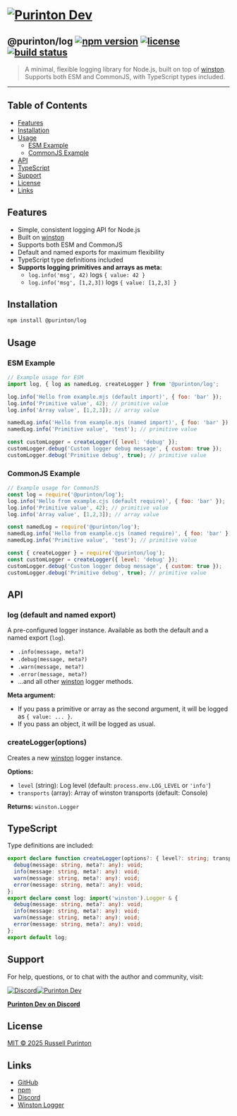 # [![Purinton Dev](https://purinton.us/logos/brand.png)](https://discord.gg/QSBxQnX7PF)

## @purinton/log [![npm version](https://img.shields.io/npm/v/@purinton/log.svg)](https://www.npmjs.com/package/@purinton/log) [![license](https://img.shields.io/github/license/purinton/log.svg)](LICENSE) [![build status](https://github.com/purinton/log/actions/workflows/nodejs.yml/badge.svg)](https://github.com/purinton/log/actions)

> A minimal, flexible logging library for Node.js, built on top of [winston](https://github.com/winstonjs/winston). Supports both ESM and CommonJS, with TypeScript types included.

---

## Table of Contents

- [Features](#features)
- [Installation](#installation)
- [Usage](#usage)
  - [ESM Example](#esm-example)
  - [CommonJS Example](#commonjs-example)
- [API](#api)
- [TypeScript](#typescript)
- [Support](#support)
- [License](#license)
- [Links](#links)

## Features

- Simple, consistent logging API for Node.js
- Built on [winston](https://github.com/winstonjs/winston)
- Supports both ESM and CommonJS
- Default and named exports for maximum flexibility
- TypeScript type definitions included
- **Supports logging primitives and arrays as meta:**
  - `log.info('msg', 42)` logs `{ value: 42 }`
  - `log.info('msg', [1,2,3])` logs `{ value: [1,2,3] }`

## Installation

```bash
npm install @purinton/log
```

## Usage

### ESM Example

```js
// Example usage for ESM
import log, { log as namedLog, createLogger } from '@purinton/log';

log.info('Hello from example.mjs (default import)', { foo: 'bar' });
log.info('Primitive value', 42); // primitive value
log.info('Array value', [1,2,3]); // array value

namedLog.info('Hello from example.mjs (named import)', { foo: 'bar' });
namedLog.info('Primitive value', 'test'); // primitive value

const customLogger = createLogger({ level: 'debug' });
customLogger.debug('Custom logger debug message', { custom: true });
customLogger.debug('Primitive debug', true); // primitive value
```

### CommonJS Example

```js
// Example usage for CommonJS
const log = require('@purinton/log');
log.info('Hello from example.cjs (default require)', { foo: 'bar' });
log.info('Primitive value', 42); // primitive value
log.info('Array value', [1,2,3]); // array value

const namedLog = require('@purinton/log');
namedLog.info('Hello from example.cjs (named require)', { foo: 'bar' });
namedLog.info('Primitive value', 'test'); // primitive value

const { createLogger } = require('@purinton/log');
const customLogger = createLogger({ level: 'debug' });
customLogger.debug('Custom logger debug message', { custom: true });
customLogger.debug('Primitive debug', true); // primitive value
```

## API

### log (default and named export)

A pre-configured logger instance. Available as both the default and a named export (`log`).

- `.info(message, meta?)`
- `.debug(message, meta?)`
- `.warn(message, meta?)`
- `.error(message, meta?)`
- ...and all other [winston](https://github.com/winstonjs/winston) logger methods.

**Meta argument:**

- If you pass a primitive or array as the second argument, it will be logged as `{ value: ... }`.
- If you pass an object, it will be logged as usual.

### createLogger(options)

Creates a new [winston](https://github.com/winstonjs/winston) logger instance.

**Options:**

- `level` (string): Log level (default: `process.env.LOG_LEVEL` or `'info'`)
- `transports` (array): Array of winston transports (default: Console)

**Returns:** `winston.Logger`

## TypeScript

Type definitions are included:

```ts
export declare function createLogger(options?: { level?: string; transports?: any[]; }): import('winston').Logger & {
  debug(message: string, meta?: any): void;
  info(message: string, meta?: any): void;
  warn(message: string, meta?: any): void;
  error(message: string, meta?: any): void;
};
export declare const log: import('winston').Logger & {
  debug(message: string, meta?: any): void;
  info(message: string, meta?: any): void;
  warn(message: string, meta?: any): void;
  error(message: string, meta?: any): void;
};
export default log;
```

## Support

For help, questions, or to chat with the author and community, visit:

[![Discord](https://purinton.us/logos/discord_96.png)](https://discord.gg/QSBxQnX7PF)[![Purinton Dev](https://purinton.us/logos/purinton_96.png)](https://discord.gg/QSBxQnX7PF)

**[Purinton Dev on Discord](https://discord.gg/QSBxQnX7PF)**

## License

[MIT © 2025 Russell Purinton](LICENSE)

## Links

- [GitHub](https://github.com/purinton/log)
- [npm](https://www.npmjs.com/package/@purinton/log)
- [Discord](https://discord.gg/QSBxQnX7PF)
- [Winston Logger](https://github.com/winstonjs/winston)
